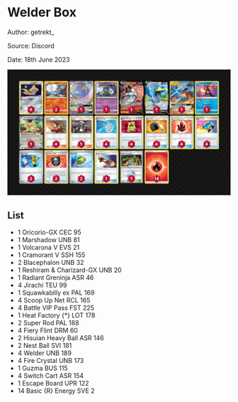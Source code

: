 # Welder Box

Author: getrekt_

Source: Discord

Date: 18th June 2023

![decklist](../../images/PAL/Welder%20Box/1-%20Welder%20Box.png)

## List

* 1 Oricorio-GX CEC 95
* 1 Marshadow UNB 81
* 1 Volcarona V EVS 21
* 1 Cramorant V SSH 155
* 2 Blacephalon UNB 32
* 1 Reshiram & Charizard-GX UNB 20
* 1 Radiant Greninja ASR 46
* 4 Jirachi TEU 99
* 1 Squawkabilly ex PAL 169
* 4 Scoop Up Net RCL 165
* 4 Battle VIP Pass FST 225
* 1 Heat Factory {*} LOT 178
* 2 Super Rod PAL 188
* 4 Fiery Flint DRM 60
* 2 Hisuian Heavy Ball ASR 146
* 2 Nest Ball SVI 181
* 4 Welder UNB 189
* 4 Fire Crystal UNB 173
* 1 Guzma BUS 115
* 4 Switch Cart ASR 154
* 1 Escape Board UPR 122
* 14 Basic {R} Energy SVE 2
